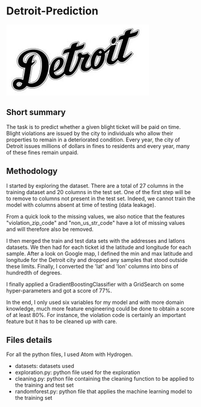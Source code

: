 # Detroit-Prediction

![alt text](images/detroit.jpg)

## Short summary

The task is to predict whether a given blight ticket will be paid on time. Blight violations are issued by the city to individuals who allow their properties to remain in a deteriorated condition. Every year, the city of Detroit issues millions of dollars in fines to residents and every year, many of these fines remain unpaid.

## Methodology

I started by exploring the dataset. There are a total of 27 columns in the training dataset and 20 columns in the test set. One of the first step will be to remove to columns not present in the test set. Indeed, we cannot train the model with columns absent at time of testing (data leakage).

From a quick look to the missing values, we also notice that the features "violation_zip_code" and "non_us_str_code" have a lot of missing values and will therefore also be removed.

I then merged the train and test data sets with the addresses and latlons datasets. We then had for each ticket id the latitude and longitude for each sample. After a look on Google map, I defined the min and max latitude and longitude for the Detroit city and dropped any samples that stood outside these limits. Finally, I converted the 'lat' and 'lon' columns into bins of hundredth of degrees.

I finally applied a GradientBoostingClassifier with a GridSearch on some hyper-parameters and got a score of 77%.

In the end, I only used six variables for my model and with more domain knowledge, much more feature engineering could be done to obtain a score of at least 80%. For instance, the violation code is certainly an important feature but it has to be cleaned up with care.

## Files details

For all the python files, I used Atom with Hydrogen.

- datasets: datasets used
- exploration.py: python file used for the exploration
- cleaning.py: python file containing the cleaning function to be applied to the training and test set
- randomforest.py: python file that applies the machine learning model to the training set
